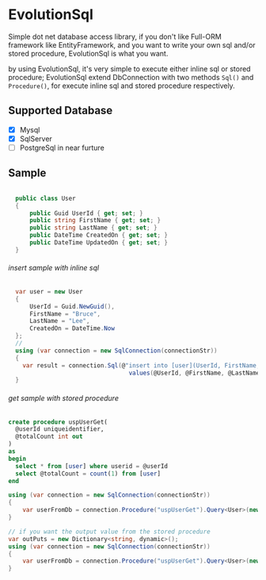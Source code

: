 # EvolutionSql
Simple dot net database access library, if you don't like Full-ORM framework like EntityFramework, and you want to write your own sql and/or stored procedure, EvolutionSql is what you want.

by using EvolutionSql, it's very simple to execute either inline sql or stored procedure; EvolutionSql extend DbConnection with two methods ```Sql()``` and ```Procedure()```, for execute inline sql and stored procedure respectively.

## Supported Database
- [x] Mysql
- [x] SqlServer
- [ ] PostgreSql in near furture

## Sample
```c#

  public class User
  {
      public Guid UserId { get; set; }
      public string FirstName { get; set; }
      public string LastName { get; set; }
      public DateTime CreatedOn { get; set; }
      public DateTime UpdatedOn { get; set; }
  }
```

###### insert sample with inline sql
```c#
  var user = new User
  {
      UserId = Guid.NewGuid(),
      FirstName = "Bruce",
      LastName = "Lee",
      CreatedOn = DateTime.Now
  };
  //
  using (var connection = new SqlConnection(connectionStr))
  {
    var result = connection.Sql(@"insert into [user](UserId, FirstName, LastName, CreatedOn) 
                                  values(@UserId, @FirstName, @LastName, @CreatedOn)").Execute(user);
  }
```

###### get sample with stored procedure
  ```sql
  create procedure uspUserGet(
    @userId uniqueidentifier,
    @totalCount int out
  )
  as
  begin
    select * from [user] where userid = @userId
    select @totalCount = count(1) from [user]
  end
  ```
  
  ```c#
  using (var connection = new SqlConnection(connectionStr))
  {
      var userFromDb = connection.Procedure("uspUserGet").Query<User>(new { UserId = userId }).FirstOrDefault();
  }
  
  // if you want the output value from the stored procedure
  var outPuts = new Dictionary<string, dynamic>();
  using (var connection = new SqlConnection(connectionStr))
  {
      var userFromDb = connection.Procedure("uspUserGet").Query<User>(new { UserId = userId }, outPuts).FirstOrDefault();
  }
```
